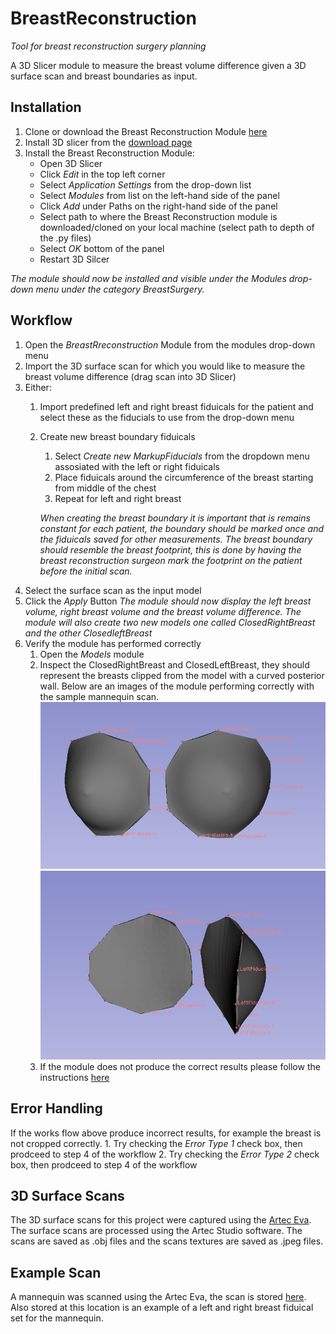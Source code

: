 # BreastReconstruction
*Tool for breast reconstruction surgery planning*

A 3D Slicer module to measure the breast volume difference given a 3D surface scan and breast boundaries as input.

## Installation
1. Clone or download the Breast Reconstruction Module [here](https://github.com/PerkLab/BreastReconstruction)
2. Install 3D slicer from the [download page](https://download.slicer.org/)
3. Install the Breast Reconstruction Module: 
    - Open 3D Slicer
    - Click *Edit* in the top left corner 
    - Select *Application Settings* from the drop-down list
    - Select *Modules* from list on the left-hand side of the panel
    - Click *Add* under Paths on the right-hand side of the panel
    - Select path to where the Breast Reconstruction module is downloaded/cloned on your local machine (select path to depth of the .py files)
    - Select *OK* bottom of the panel
    - Restart 3D Silcer 
    
*The module should now be installed and visible under the Modules drop-down menu under the category BreastSurgery.* 
  
## Workflow
1. Open the *BreastRreconstruction* Module from the modules drop-down menu 
2. Import the 3D surface scan for which you would like to measure the breast volume difference (drag scan into 3D Slicer) 
3. Either:
    1. Import predefined left and right breast fiduicals for the patient and select these as the fiducials to use from the drop-down menu
    2. Create new breast boundary fiduicals 
        1. Select *Create new MarkupFiducials* from the dropdown menu assosiated with the left or right fiduicals 
        2. Place fiduicals around the circumference of the breast starting from middle of the chest
        3. Repeat for left and right breast
        
        *When creating the breast boundary it is important that is remains constant for each patient, the boundary should be marked once and the fiduicals saved for other measurements. The breast boundary should resemble the breast footprint, this is done by having the breast reconstruction surgeon mark the footprint on the patient before the initial scan.*
3. Select the surface scan as the input model
4. Click the *Apply* Button
*The module should now display the left breast volume, right breast volume and the breast volume difference. The module will also create two new models one called ClosedRightBreast and the other ClosedleftBreast*
5. Verify the module has performed correctly
    1. Open the *Models* module
    2. Inspect the ClosedRightBreast and ClosedLeftBreast, they should represent the breasts clipped from the model with a curved posterior wall. Below are an images of the module performing correctly with the sample mannequin scan. ![](https://github.com/PerkLab/BreastReconstruction/blob/master/data/ExampleScreenshots/manequinBreastsFront.PNG "Front View")![](https://github.com/PerkLab/BreastReconstruction/blob/master/data/ExampleScreenshots/manequinBreastsSide.PNG "Side View")
    3. If the module does not produce the correct results please follow the instructions [here](#error)

## Error Handling <a name="error"></a>
If the works flow above produce incorrect results, for example the breast is not cropped correctly. 
    1. Try checking the *Error Type 1* check box, then prodceed to step 4 of the workflow
    2. Try checking the *Error Type 2* check box, then prodceed to step 4 of the workflow

## 3D Surface Scans 
The 3D surface scans for this project were captured using the [Artec Eva](https://www.artec3d.com/). The surface scans are processed using the Artec Studio software. The scans are saved as .obj files and the scans textures are saved as .jpeg files. 

## Example Scan
A mannequin was scanned using the Artec Eva, the scan is stored [here](https://github.com/PerkLab/BreastReconstruction/tree/master/data/Example3Dscans). Also stored at this location is an example of a left and right breast fiduical set for the mannequin.



